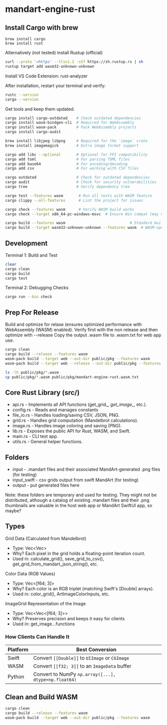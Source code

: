 # mandart-engine-rust

## Install Cargo with brew

```
brew install cargo
brew install rust
```

Alternatively (not tested) install Rustup (official) 

```zsh
curl --proto '=https' --tlsv1.2 -sSf https://sh.rustup.rs | sh
rustup target add wasm32-unknown-unknown
```

Install VS Code Extension: rust-analyzer

After installation, restart your terminal and verify:

```zsh
rustc --version
cargo --version
```

Get tools and keep them updated.

```zsh
cargo install cargo-outdated    # Check outdated dependencies
cargo install wasm-bindgen-cli  # Required for WebAssembly
cargo install wasm-pack         # Pack WebAssembly projects
cargo install cargo-audit

brew install libjpeg libpng     # Required for the `image` crate
brew install imagemagick        # Extra image format support

cargo add libc --optional       # Optional for FFI compatibility
cargo add toml                  # For parsing TOML files
cargo add base64                # For encoding/decoding
cargo add csv                   # For working with CSV files

cargo outdated                  # Check for outdated dependencies
cargo audit                     # Check for security vulnerabilities
cargo tree                      # Verify dependency tree

cargo test --features wasm       # Run all tests with WASM feature
cargo clippy --all-features      # Lint the project for issues

cargo check --features wasm      # Verify WASM build works
cargo check --target x86_64-pc-windows-msvc  # Ensure Win compat (may need Rustup)

cargo build --features wasm                             # Standard build for Rust/WASM
cargo build --target wasm32-unknown-unknown --features wasm  # WASM-specific build

```

## Development

Terminal 1: Build and Test

```zsh
clear
cargo clean
cargo build
cargo test
```

Terminal 2: Debugging Checks

```zsh
cargo run --bin check
```

## Prep For Release

Build and optimize for relase (ensures optimized performance with WebAssembly (WASM) enabled).
Verify first with the non release and then optimize with --release
Copy the output .wasm file to .wasm.txt for web app use.

```zsh
cargo clean
cargo build --release --features wasm
wasm-pack build --target web --out-dir public/pkg --features wasm
wasm-pack build --target web --release --out-dir public/pkg --features wasm

ls -lh public/pkg/*.wasm
cp public/pkg/*.wasm public/pkg/mandart-engine-rust.wasm.txt
```

## Core Rust Library (src/)

- api.rs - Implements all API functions (get_grid_*, get_image_*, etc.).
- config.rs - Reads and manages constants
- file_io.rs - Handles loading/saving CSV, JSON, PNG.
- grid.rs - Handles grid computation (Mandelbrot calculations).
- image.rs - Handles image coloring and saving (PNG).
- lib.rs - Exposes the public API for Rust, WASM, and Swift.
- main.rs - CLI test app.
- utils.rs - General helper functions.

## Folders

- input - .mandart files and their associated MandArt-generated .png files (for testing)
- input_swift - csv grids output from swift MandArt (for testing)
- output - put generated files here

Note: these folders are temporary and used for testing. They might not be distributed, although a catalog of existing .mandart files and their .png thumbnails are valuable in the host web app or MandArt SwiftUI app, so maybe?

## Types

Grid Data (Calculated from Mandelbrot)
- Type: Vec<Vec<f64>>
- Why? Each pixel in the grid holds a floating-point iteration count.
- Used in: calculate_grid(), save_grid_to_csv(), get_grid_from_mandart_json_string(), etc.

Color Data (RGB Values)
- Type: Vec<[f64; 3]>
- Why? Each color is an RGB triplet (matching Swift's [Double] arrays).
- Used in: color_grid(), ArtImageColorInputs, etc.

ImageGrid Representation of the Image
- Type: Vec<Vec<[f64; 3]>>
- Why? Preserves precision and keeps it easy for clients
- Used in: get_image...functions

### How Clients Can Handle It  

| Platform | Best Conversion |
|-------------|----------------------|
| Swift | Convert `[[Double]]` to `UIImage` or `CGImage` |
| WASM | Convert `[[f32; 3]]` to an `ImageData` buffer |
| Python | Convert to NumPy `np.array([...], dtype=np.float64)` |

## Clean and Build WASM

```zsh
cargo clean
cargo build --release --features wasm
wasm-pack build --target web --out-dir public/pkg --features wasm
```
